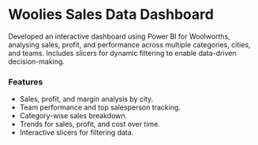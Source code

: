 # Woolies Sales Data Dashboard

Developed an interactive dashboard using Power BI for Woolworths, analysing sales, profit, and performance across multiple categories, cities, and teams. Includes slicers for dynamic filtering to enable data-driven decision-making.

### Features
- Sales, profit, and margin analysis by city.
- Team performance and top salesperson tracking.
- Category-wise sales breakdown.
- Trends for sales, profit, and cost over time.
- Interactive slicers for filtering data.
